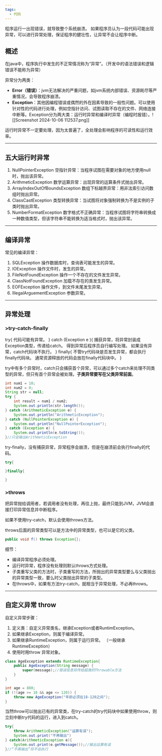 ```yaml
---
tags:
  - 代码
---
```

程序运行一出现错误，就导致整个系统崩溃。
如果程序员认为一段代码可能出现异常，可以进行异常处理，保证程序的健壮性，让异常不会让程序中断。


## 概述

在java中，程序执行中发生的不正常情况称为“异常”。（开发中的语法错误和逻辑错误不能称为异常）

异常分为两类：
- **Error（错误）**：jvm无法解决的严重问题，如jvm系统内部错误、资源耗尽等严重情况，会导致程序崩溃。
- **Exception**：其他因编程错误或偶然的外在因素导致的一般性问题。可以使用针对性的代码进行处理，例如空指针访问、试图读取不存在的文件、网络连接中断等。Exception分为两大类：运行时异常和编译时异常（编程时报错）。![[Screenshot 2024-10-06 112537.png]]

运行时异常不一定要处理，因为太普遍了，全处理会影响程序的可读性和运行效率。



---
## 五大运行时异常

1. NullPointerException 空指针异常：当程序试图在需要对象的地方使用null时，抛出该异常。
2. ArithmeticException 数学运算异常：出现异常的运算条件式抛出异常。
3. ArrayIndexOutOfBoundsException 数组下标越界异常：用非法索引访问数组时抛出异常。
4. ClassCastException 类型转换异常：当试图将对象强制转换为不是实例的子类时抛出异常。
5. NumberFormatException 数字格式不正确异常：当程序试图将字符串转换成一种数值类型，但该字符串不能转换为适当格式时，抛出该异常。


---
## 编译异常

常见的编译异常：
1. SQLException 操作数据库时，查询表可能发生的异常。
2. IOException 操作文件时，发生的异常。
3. FileNotFoundException 操作一个不存在的文件发生异常。
4. ClassNotFoundException 加载不存在的类发生异常。
5. EOFException 操作文件，到文件末尾发生异常。
6. IllegalArguementException 参数异常。


---
## 异常处理

### >try-catch-finally

try{
	代码可能有异常。
} catch (Exception e ){
	捕获异常，将异常封装成Exception类型，传递给catch。
	得到异常后程序员自行编写处理。
	如果没有异常，catch代码块不执行。
} finally{
	不管try代码块是否发生异常，都会执行finally代码块。
	通常资源释放的代码会放在finally代码块中。
}

try中有多个异常时，catch只会捕获首个异常，可以通过多个catch来处理不同类型的异常，但只有首个异常会被处理。**子类异常要写在父类异常前面**。
```java
int num1 = 10;
int num2 = 0;
String str = null;
try {
	int result = num1 / num2;
	System.out.println(str.length());
} catch (ArithmeticException e) {
	System.out.println("ArithmeticException");
} catch (NullPointerException e) {
	System.out.println("NullPointerException");
} catch (Exception e) {
	System.out.println(e.toString());
}//只会输出ArithmeticException
```

try-finally，没有捕获异常，异常程序会崩溃，但是在崩溃前会执行finally的代码。
```java
try{

}finally{

}
```


### >throws

把异常抛给调用者，若调用者没有处理，再往上抛，最终只能到JVM，JVM会直接打印异常信息并中断程序。

如果不使用try-catch，默认会使用throws方法。

throws后面的异常类型可以是方法中的异常类型，也可以是它的父类。
```java
public void f() throws Exception{};
```

细节：
- 编译异常程序必须处理。
- 运行时异常，程序没有处理则默认throws方式处理。
- 子类重写父类的方法时，子类重写的方法，所抛出的异常类型要么与父类抛出的异常类型一致，要么时父类抛出异常的子类型。
- 在throws中，如果有方法try-catch，就相当于异常处理，不必再throws。


---
## 自定义异常 throw

自定义异常步骤：
1. 定义类：自定义异常类名，继承Exception或者RuntimException。
2. 如果继承Exception，则属于编译异常。
3. 如果继承RuntimeException，则属于运行异常。
（一般继承RuntimeException）
4. 使用时用throw 异常对象。
```java
class AgeException extends RuntimeException{
    public AgeException(String message) {
        super(message);//错误信息将传给超类的Throwable方法
    }
}

int age = 880;
if (!(age >= 18 && age <= 120)) {
	throw new AgeException("年龄必须在18-120之间");
}
```

当然throw可以抛出已有的异常类，在try-catch的try代码块中如果使用throw，则立刻中断try代码的运行，进入到catch。
```java
try{
	throw ArithmeticException("运算有误");
	System.out.print("不再输出")
} catch(ArithmeticException e){
	System.out.print(e.getMessage());//输出运算有误
}//“不再输出”将不会执行
```